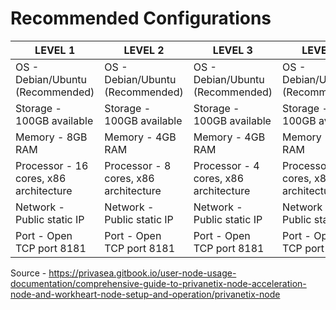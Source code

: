 # Recommended Configurations


|                 LEVEL 1                    |                 LEVEL 2                    |                 LEVEL 3                    |                 LEVEL 4                    |
| ------------------------------------------ | ------------------------------------------ | ------------------------------------------ | ------------------------------------------ |
| OS        - Debian/Ubuntu (Recommended)    | OS        - Debian/Ubuntu (Recommended)    | OS        - Debian/Ubuntu (Recommended)    | OS        - Debian/Ubuntu (Recommended)    |
| Storage   - 100GB available                | Storage   - 100GB available                | Storage   - 100GB available                | Storage   - 100GB available                | 
| Memory    - 8GB RAM                        | Memory    - 4GB RAM                        | Memory    - 4GB RAM                        | Memory    - 4GB RAM                        | 
| Processor - 16 cores, x86 architecture     | Processor - 8 cores, x86 architecture      | Processor - 4 cores, x86 architecture      | Processor - 2 cores, x86 architecture      |
| Network   - Public static IP               | Network   - Public static IP               | Network   - Public static IP               | Network   - Public static IP               |
| Port      - Open TCP port 8181             | Port      - Open TCP port 8181             | Port      - Open TCP port 8181             | Port      - Open TCP port 8181             |
 

Source - https://privasea.gitbook.io/user-node-usage-documentation/comprehensive-guide-to-privanetix-node-acceleration-node-and-workheart-node-setup-and-operation/privanetix-node
